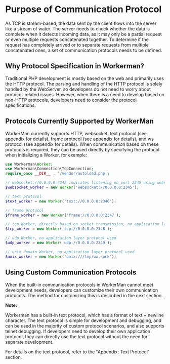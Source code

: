 # Purpose of Communication Protocol
As TCP is stream-based, the data sent by the client flows into the server like a stream of water. The server needs to check whether the data is complete when it detects incoming data, as it may only be a partial request or even multiple requests concatenated together. To determine if the request has completely arrived or to separate requests from multiple concatenated ones, a set of communication protocols needs to be defined.

## Why Protocol Specification in Workerman?
Traditional PHP development is mostly based on the web and primarily uses the HTTP protocol. The parsing and handling of the HTTP protocol is solely handled by the WebServer, so developers do not need to worry about protocol-related issues. However, when there is a need to develop based on non-HTTP protocols, developers need to consider the protocol specifications.

## Protocols Currently Supported by WorkerMan
WorkerMan currently supports HTTP, websocket, text protocol (see appendix for details), frame protocol (see appendix for details), and ws protocol (see appendix for details). When communication based on these protocols is required, they can be used directly by specifying the protocol when initializing a Worker, for example:
```php
use Workerman\Worker;
use Workerman\Connection\TcpConnection;
require_once __DIR__ . '/vendor/autoload.php';

// websocket://0.0.0.0:2345 indicates listening on port 2345 using websocket protocol
$websocket_worker = new Worker('websocket://0.0.0.0:2345');

// text protocol
$text_worker = new Worker('text://0.0.0.0:2346');

// frame protocol
$frame_worker = new Worker('frame://0.0.0.0:2347');

// tcp Worker, directly based on socket transmission, no application layer protocol used
$tcp_worker = new Worker('tcp://0.0.0.0:2348');

// udp Worker, no application layer protocol used
$udp_worker = new Worker('udp://0.0.0.0:2349');

// unix domain Worker, no application layer protocol used
$unix_worker = new Worker('unix:///tmp/wm.sock');

```

## Using Custom Communication Protocols
When the built-in communication protocols in WorkerMan cannot meet development needs, developers can customize their own communication protocols. The method for customizing this is described in the next section.

**Note:**

Workerman has a built-in text protocol, which has a format of text + newline character. The text protocol is simple for development and debugging, and can be used in the majority of custom protocol scenarios, and also supports telnet debugging. If developers need to develop their own application protocol, they can directly use the text protocol without the need for separate development.

For details on the text protocol, refer to the "Appendix: Text Protocol" section.
